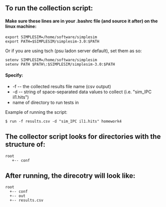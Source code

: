 ## To run the collection script:

#### Make sure these lines are in your .bashrc file (and source it after) on the linux machine:

```
export SIMPLESIM=/home/software/simplesim
export PATH=$SIMPLESIM/simplesim-3.0:$PATH
```

Or if you are using tsch (psu ladon server default), set them as so:
```
setenv SIMPLESIM=/home/software/simplesim
setenv PATH $PATH\:$SIMPLESIM/simplesim-3.0:$PATH
```

#### Specify:
  * -f -- the collected results file name (csv output)
  * -d -- string of space-separated data values to collect (i.e. "sim_IPC il1.hits")
  * name of directory to run tests in


Example of running the script:

```
$ run -f results.csv -d "sim_IPC il1.hits" homework4
```

## The collector script looks for directories with the structure of:

```
root
   +-- conf
```

## After running, the direcotry will look like:

```
root
  +-- conf
  +-- out
  +-- results.csv
```
